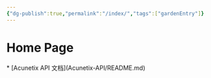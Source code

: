 ```yaml
---
{"dg-publish":true,"permalink":"/index/","tags":["gardenEntry"]}
---
```


<h1>Home Page</h1>
* [Acunetix API 文档](Acunetix-API/README.md)